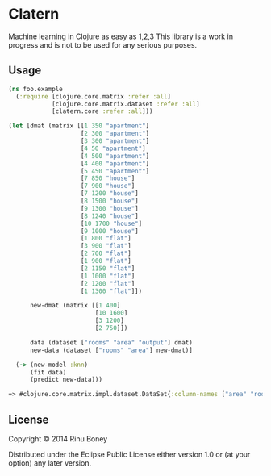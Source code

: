 # Clatern

Machine learning in Clojure as easy as 1,2,3
This library is a work in progress and is not to be used for any serious purposes.

## Usage

```clojure
(ns foo.example
  (:require [clojure.core.matrix :refer :all]
            [clojure.core.matrix.dataset :refer :all]
            [clatern.core :refer :all]))

(let [dmat (matrix [[1 350 "apartment"]
                    [2 300 "apartment"]
                    [3 300 "apartment"]
                    [4 50 "apartment"]
                    [4 500 "apartment"]
                    [4 400 "apartment"]
                    [5 450 "apartment"]
                    [7 850 "house"]
                    [7 900 "house"]
                    [7 1200 "house"]
                    [8 1500 "house"]
                    [9 1300 "house"]
                    [8 1240 "house"]
                    [10 1700 "house"]
                    [9 1000 "house"]
                    [1 800 "flat"]
                    [3 900 "flat"]
                    [2 700 "flat"]
                    [1 900 "flat"]
                    [2 1150 "flat"]
                    [1 1000 "flat"]
                    [2 1200 "flat"]
                    [1 1300 "flat"]]) 

      new-dmat (matrix [[1 400]
                        [10 1600]
                        [3 1200]
                        [2 750]])

      data (dataset ["rooms" "area" "output"] dmat)
      new-data (dataset ["rooms" "area"] new-dmat)]

  (-> (new-model :knn)
      (fit data)
      (predict new-data)))

=> #clojure.core.matrix.impl.dataset.DataSet{:column-names ["area" "rooms" "output"], :columns [[400 1600 1200 750] [1 10 3 2] ["apartment" "house" "house" "flat"]]}
```

## License

Copyright © 2014 Rinu Boney

Distributed under the Eclipse Public License either version 1.0 or (at
your option) any later version.
